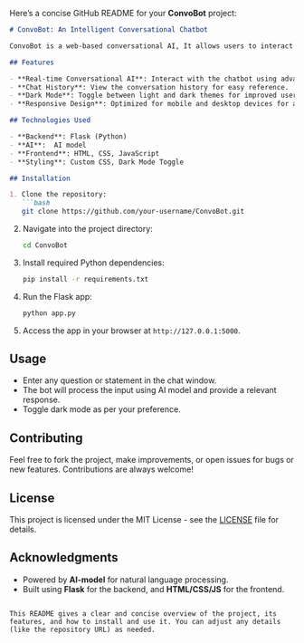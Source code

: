 Here’s a concise GitHub README for your **ConvoBot** project:

```markdown
# ConvoBot: An Intelligent Conversational Chatbot

ConvoBot is a web-based conversational AI, It allows users to interact with an intelligent chatbot in real-time through a seamless interface built using Flask, HTML, CSS, and JavaScript.

## Features

- **Real-time Conversational AI**: Interact with the chatbot using advanced natural language processing powered by Gemini AI.
- **Chat History**: View the conversation history for easy reference.
- **Dark Mode**: Toggle between light and dark themes for improved user experience.
- **Responsive Design**: Optimized for mobile and desktop devices for accessibility.

## Technologies Used

- **Backend**: Flask (Python)
- **AI**:  AI model
- **Frontend**: HTML, CSS, JavaScript
- **Styling**: Custom CSS, Dark Mode Toggle

## Installation

1. Clone the repository:
   ```bash
   git clone https://github.com/your-username/ConvoBot.git
   ```

2. Navigate into the project directory:
   ```bash
   cd ConvoBot
   ```

3. Install required Python dependencies:
   ```bash
   pip install -r requirements.txt
   ```

4. Run the Flask app:
   ```bash
   python app.py
   ```

5. Access the app in your browser at `http://127.0.0.1:5000`.

## Usage

- Enter any question or statement in the chat window.
- The bot will process the input using AI model and provide a relevant response.
- Toggle dark mode as per your preference.

## Contributing

Feel free to fork the project, make improvements, or open issues for bugs or new features. Contributions are always welcome!

## License

This project is licensed under the MIT License - see the [LICENSE](LICENSE) file for details.

## Acknowledgments

- Powered by **AI-model** for natural language processing.
- Built using **Flask** for the backend, and **HTML/CSS/JS** for the frontend.
```

This README gives a clear and concise overview of the project, its features, and how to install and use it. You can adjust any details (like the repository URL) as needed.
